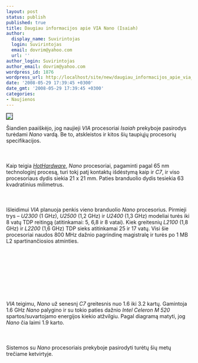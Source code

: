 ```yaml
---
layout: post
status: publish
published: true
title: Daugiau informacijos apie VIA Nano (Isaiah)
author:
  display_name: Suvirintojas
  login: Suvirintojas
  email: dovrim@yahoo.com
  url: ''
author_login: Suvirintojas
author_email: dovrim@yahoo.com
wordpress_id: 1876
wordpress_url: http://localhost/site/new/daugiau_informacijos_apie_via_nano_isaiah/
date: '2008-05-29 17:39:45 +0300'
date_gmt: '2008-05-29 17:39:45 +0300'
categories:
- Naujienos
---
```

<div class="imgright"><img src="http://img225.imageshack.us/img225/9707/smallviananoprocessoran8.jpg" border="1"></div>
<p>Šiandien paaiškėjo, jog naujieji <i>VIA</i> procesoriai <i>Isaiah</i> prekyboje pasirodys turėdami <i>Nano</i> vardą. Be to, atskleistos ir kitos šių taupiųjų procesorių specifikacijos.<br />
<br><br />
<br>Kaip teigia <a class="ns" href="http://www.hothardware.com/News/Introducing_the_VIA_Nano_Processor/"><i>HotHardware</i></a>, <i>Nano</i> procesoriai, pagaminti pagal 65 nm technologinį procesą, turi tokį patį kontaktų išdėstymą kaip ir <i>C7</i>, ir viso procesoriaus dydis siekia 21 x 21 mm. Paties branduolio dydis tesiekia 63 kvadratinius milimetrus.<br />
<br><br />
<br>Išleidimui <i>VIA</i> planuoja penkis vieno branduolio <i>Nano</i> procesorius. Pirmieji trys – <i>U2300</i> (1 GHz), <i>U2500</i> (1,2 GHz) ir <i>U2400</i> (1,3 GHz) modeliai turės iki 8 vatų TDP reitingą (atitinkamai: 5, 6,8 ir 8 vatai). Kiek greitesnių <i>L2100</i> (1,8 GHz) ir <i>L2200</i> (1,6 GHz) TDP sieks atitinkamai 25 ir 17 vatų. Visi šie procesoriai naudos 800 MHz dažnio pagrindinę magistralę ir turės po 1 MB L2 spartinančiosios atminties.<br />
<br><br />
<br><br />
<br><br />
<br><br />
<br><i>VIA</i> teigimu, <i>Nano</i> už senesnį <i>C7</i> greitesnis nuo 1.6 iki 3.2 kartų. Gamintoja 1.6 GHz <i>Nano</i> palygino ir su tokio paties dažnio <i>Intel Celeron M 520</i> spartos/suvartojamo energijos kiekio atžvilgiu. Pagal diagramą matyti, jog <i>Nano</i> čia laimi 1.9 karto.<br />
<br><br />
<br>Sistemos su <i>Nano</i> procesoriais prekyboje pasirodyti turėtų šių metų trečiame ketvirtyje.<br />
<br><br />
<br><br />
<br></p>
